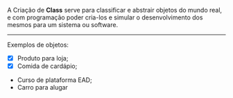 A Criação de <b>Class</b> serve para classificar e abstrair objetos do mundo real, e 
com programação poder cria-los e simular o desenvolvimento dos mesmos para um sistema ou software.
<hr>

Exemplos de objetos:
- [x] Produto para loja;
- [x] Comida de cardápio;
- Curso de plataforma EAD;
- Carro para alugar
